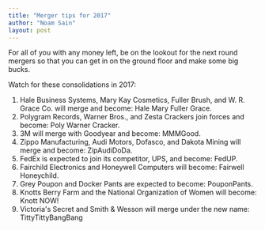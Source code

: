 ```yaml
---
title: "Merger tips for 2017"
author: "Noam Sain"
layout: post
---
```


For all of you with any money left, be on the lookout for the next round mergers so that you can get in on the ground floor and make some big bucks.

Watch for these consolidations in 2017:

1. Hale Business Systems, Mary Kay Cosmetics, Fuller Brush, and W. R. Grace Co. will merge and become: Hale Mary Fuller Grace.
2. Polygram Records, Warner Bros., and Zesta Crackers join forces and become: Poly Warner Cracker.
3. 3M will merge with Goodyear and become: MMMGood.
4. Zippo Manufacturing, Audi Motors, Dofasco, and Dakota Mining will merge and become: ZipAudiDoDa.
5. FedEx is expected to join its competitor, UPS, and become: FedUP.
6. Fairchild Electronics and Honeywell Computers will become: Fairwell Honeychild.
7. Grey Poupon and Docker Pants are expected to become: PouponPants.
8. Knotts Berry Farm and the National Organization of Women will become: Knott NOW!
9. Victoria's Secret and Smith &amp; Wesson will merge under the new name: TittyTittyBangBang